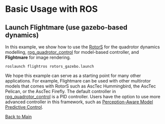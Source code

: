 # Basic Usage with ROS

## Launch Flightmare (use gazebo-based dynamics)
In this example, we show how to use the [RotorS](https://github.com/ethz-asl/rotors_simulator) for the quadrotor dynamics modelling, [rpg_quadrotor_control](https://github.com/uzh-rpg/rpg_quadrotor_control) for model-based controller, and **Flightmare** for image rendering.

```
roslaunch flightros rotors_gazebo.launch
```

We hope this example can serve as a starting point for many other applications. For example, Flightmare can be used with other multirotor models that comes with RotorS such as AscTec Hummingbird, the AscTec Pelican, or the AscTec Firefly. The default controller in [rpg_quadrotor_control](https://github.com/uzh-rpg/rpg_quadrotor_control)  is a PID controller. Users have the option to use more advanced controller in this framework, such as [Perception-Aware Model Predictive Control](https://github.com/uzh-rpg/rpg_mpc).

[Back to Main](wiki_home.md)